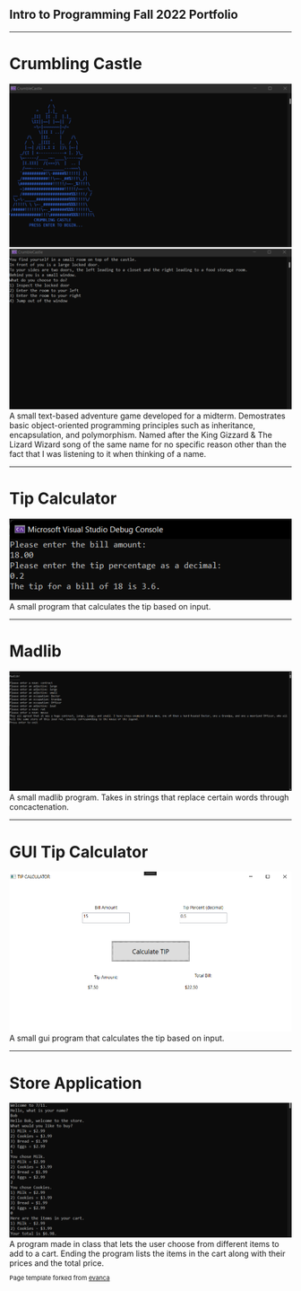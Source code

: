 ## Intro to Programming Fall 2022 Portfolio

---

# Crumbling Castle
<img src="images/Screenshot 2022-11-09 235453.png?raw=true"/>
<img src="images/Screenshot 2022-11-09 235550.png?raw=true"/>
A small text-based adventure game developed for a midterm. Demostrates basic object-oriented programming principles such as inheritance, encapsulation, and polymorphism. Named after the King Gizzard & The Lizard Wizard song of the same name for no specific reason other than the fact that I was listening to it when thinking of a name.

---

# Tip Calculator
<img src="images/tipp.png?raw=true"/>
A small program that calculates the tip based on input.

---

# Madlib
<img src="images/Madlib.png?raw=true"/>
A small madlib program. Takes in strings that replace certain words through concactenation.

---

# GUI Tip Calculator
<img src="images/guitip.png?raw=true"/>
A small gui program that calculates the tip based on input.

---

# Store Application
<img src="images/storeapp.png?raw=true"/>
A program made in class that lets the user choose from different items to add to a cart. Ending the program lists the items in the cart along with their prices and the total price.

<p style="font-size:11px">Page template forked from <a href="https://github.com/evanca/quick-portfolio">evanca</a></p>
<!-- Remove above link if you don't want to attibute -->
